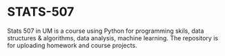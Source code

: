 # STATS-507
Stats 507 in UM is a course using Python for programming skils, data structures & algorithms, data analysis, machine learning.
The repository is for uploading homework and course projects.

